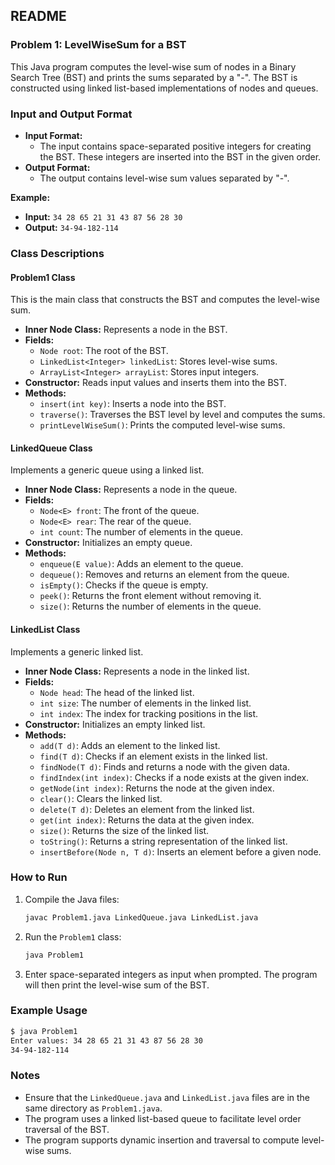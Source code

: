 ## README

### Problem 1: LevelWiseSum for a BST

This Java program computes the level-wise sum of nodes in a Binary Search Tree (BST) and prints the sums separated by a "-". The BST is constructed using linked list-based implementations of nodes and queues.

### Input and Output Format

- **Input Format:** 
  - The input contains space-separated positive integers for creating the BST. These integers are inserted into the BST in the given order.
- **Output Format:** 
  - The output contains level-wise sum values separated by "-".

**Example:**
- **Input:** `34 28 65 21 31 43 87 56 28 30`
- **Output:** `34-94-182-114`

### Class Descriptions

#### Problem1 Class

This is the main class that constructs the BST and computes the level-wise sum.

- **Inner Node Class:** Represents a node in the BST.
- **Fields:**
  - `Node root`: The root of the BST.
  - `LinkedList<Integer> linkedList`: Stores level-wise sums.
  - `ArrayList<Integer> arrayList`: Stores input integers.
- **Constructor:** Reads input values and inserts them into the BST.
- **Methods:**
  - `insert(int key)`: Inserts a node into the BST.
  - `traverse()`: Traverses the BST level by level and computes the sums.
  - `printLevelWiseSum()`: Prints the computed level-wise sums.

#### LinkedQueue Class

Implements a generic queue using a linked list.

- **Inner Node Class:** Represents a node in the queue.
- **Fields:**
  - `Node<E> front`: The front of the queue.
  - `Node<E> rear`: The rear of the queue.
  - `int count`: The number of elements in the queue.
- **Constructor:** Initializes an empty queue.
- **Methods:**
  - `enqueue(E value)`: Adds an element to the queue.
  - `dequeue()`: Removes and returns an element from the queue.
  - `isEmpty()`: Checks if the queue is empty.
  - `peek()`: Returns the front element without removing it.
  - `size()`: Returns the number of elements in the queue.

#### LinkedList Class

Implements a generic linked list.

- **Inner Node Class:** Represents a node in the linked list.
- **Fields:**
  - `Node head`: The head of the linked list.
  - `int size`: The number of elements in the linked list.
  - `int index`: The index for tracking positions in the list.
- **Constructor:** Initializes an empty linked list.
- **Methods:**
  - `add(T d)`: Adds an element to the linked list.
  - `find(T d)`: Checks if an element exists in the linked list.
  - `findNode(T d)`: Finds and returns a node with the given data.
  - `findIndex(int index)`: Checks if a node exists at the given index.
  - `getNode(int index)`: Returns the node at the given index.
  - `clear()`: Clears the linked list.
  - `delete(T d)`: Deletes an element from the linked list.
  - `get(int index)`: Returns the data at the given index.
  - `size()`: Returns the size of the linked list.
  - `toString()`: Returns a string representation of the linked list.
  - `insertBefore(Node n, T d)`: Inserts an element before a given node.

### How to Run

1. Compile the Java files:
   ```sh
   javac Problem1.java LinkedQueue.java LinkedList.java
   ```

2. Run the `Problem1` class:
   ```sh
   java Problem1
   ```

3. Enter space-separated integers as input when prompted. The program will then print the level-wise sum of the BST.

### Example Usage

```sh
$ java Problem1
Enter values: 34 28 65 21 31 43 87 56 28 30
34-94-182-114
```

### Notes

- Ensure that the `LinkedQueue.java` and `LinkedList.java` files are in the same directory as `Problem1.java`.
- The program uses a linked list-based queue to facilitate level order traversal of the BST.
- The program supports dynamic insertion and traversal to compute level-wise sums.
